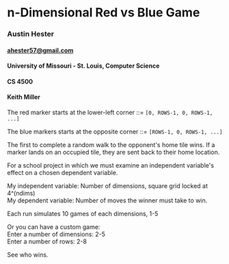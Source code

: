 # n-Dimensional Red vs Blue Game

### Austin Hester  
#### ahester57@gmail.com
#### University of Missouri - St. Louis, Computer Science  
#### CS 4500
#### Keith Miller

The red marker starts at the lower-left corner ::= ```[0, ROWS-1, 0, ROWS-1, ...]```

The blue markers starts at the opposite corner ::= ```[ROWS-1, 0, ROWS-1, ...]```

The first to complete a random walk to the opponent's home tile wins.
If a marker lands on an occupied tile, they are sent back to their home
location.

For a school project in which we must examine an independent variable's effect
on a chosen dependent variable.

My independent variable: Number of dimensions, square grid locked at 4^(ndims)  
My dependent variable: Number of moves the winner must take to win. 

Each run simulates 10 games of each dimensions, 1-5

Or you can have a custom game:  
Enter a number of dimensions: 2-5  
Enter a number of rows: 2-8

See who wins.

